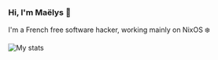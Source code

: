 ### Hi, I'm Maëlys 👋

I'm a French free software hacker, working mainly on NixOS ❄️

<picture>
 <source media="(prefers-color-scheme: dark)"
  srcset="https://github-readme-stats.vercel.app/api?username=m-bdf&hide_title=true&show_icons=true&theme=dark">
 <img alt="My stats"
  src="https://github-readme-stats.vercel.app/api?username=m-bdf&hide_title=true&show_icons=true">
</picture>
